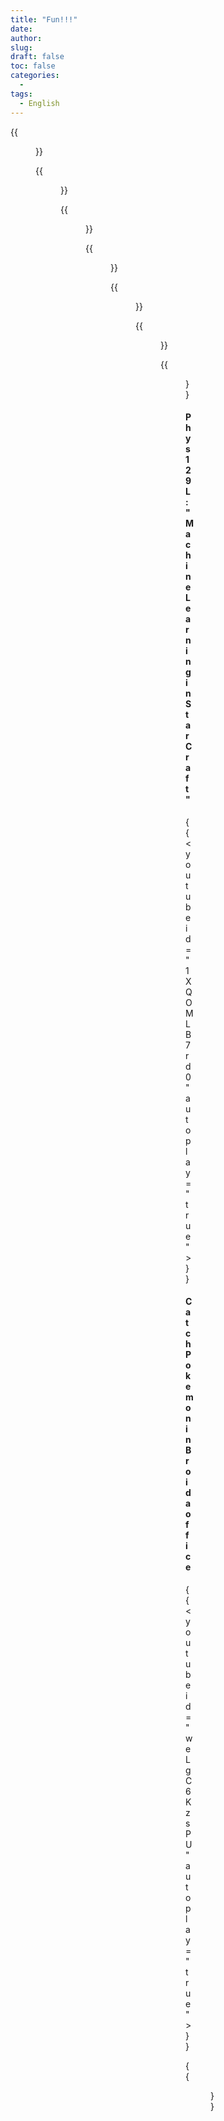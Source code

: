 ```yaml
---
title: "Fun!!!"
date: 
author: 
slug: 
draft: false
toc: false
categories:
  - 
tags:
  - English
---
```


{{<figure src="https://scontent-msp1-1.xx.fbcdn.net/v/t1.6435-9/248419018_3101788606760109_616843632721723536_n.jpg?_nc_cat=107&ccb=1-5&_nc_sid=0debeb&_nc_ohc=M8WdwPSy9T8AX-8u2GI&_nc_ht=scontent-msp1-1.xx&oh=94f8095d0a5b889d78253883f3550a9a&oe=619A24B3" 
          title="'Never give up!!!'" caption="Dr.B's office">}}
  
  
{{<figure src="https://scontent-msp1-1.xx.fbcdn.net/v/t1.6435-9/247138815_3101789393426697_7197964622670515090_n.jpg?_nc_cat=109&ccb=1-5&_nc_sid=0debeb&_nc_ohc=5oeosohZPy8AX88DXEe&_nc_ht=scontent-msp1-1.xx&oh=d4ddaf081e24f0bfe71d7be7b34894ed&oe=61986CCA" title="Why Physics">}}
  
 {{<figure src="https://scontent-msp1-1.xx.fbcdn.net/v/t1.6435-9/248174191_3101788183426818_9026851745316058026_n.jpg?_nc_cat=103&ccb=1-5&_nc_sid=0debeb&_nc_ohc=jizXa5dG_6AAX-fruMr&_nc_ht=scontent-msp1-1.xx&oh=574c673c443213e6edea5fb548a29994&oe=61982EA8" 
          title="Optical Theory" caption="Is there a dinosaur on the blackboard?">}}
  
   {{<figure src="https://scontent-msp1-1.xx.fbcdn.net/v/t1.6435-9/248208738_3101788366760133_6184270578597899846_n.jpg?_nc_cat=104&ccb=1-5&_nc_sid=0debeb&_nc_ohc=66GkIIpBaCIAX-dTVlV&_nc_oc=AQkHyRWpbtlSCIjqLOSrUqZOaETEbl4_HYfipJoTwWtElMy5vhPmJJfmci_Bs4EJufk&_nc_ht=scontent-msp1-1.xx&oh=1faa4f89e4f4bcfa799810d4b275c2e5&oe=6198B0E5" 
          caption="The world entirely changed after taking a short nap in class.">}}
  
   {{<figure src="https://scontent-msp1-1.xx.fbcdn.net/v/t1.6435-9/246290280_3102405590031744_1642101574613685058_n.jpg?_nc_cat=107&ccb=1-5&_nc_sid=0debeb&_nc_ohc=yqBZWx9zyeMAX-vgi2O&_nc_ht=scontent-msp1-1.xx&oh=84cc24b7d246e84b44ac2edbd7d0760f&oe=6198431D" 
           title="Thermal Magician" caption="An Introduction to Thermal Physics by Daniel V. Schroeder">}}
  
  
  {{<figure src="https://scontent-msp1-1.xx.fbcdn.net/v/t1.6435-9/248182123_3101790020093301_1574512560134801982_n.jpg?_nc_cat=103&ccb=1-5&_nc_sid=0debeb&_nc_ohc=HrSRnJUGOo0AX9IDtTA&_nc_ht=scontent-msp1-1.xx&oh=2ad612e03917640c316438881d5aa542&oe=61984C94" 
           caption="My friends: Andy Wang and 'Captain Chung' are demonstrating topology to me, by circuits.">}}
  
  

  {{<figure src="https://scontent-msp1-1.xx.fbcdn.net/v/t1.6435-9/246717320_3102405623365074_3292158874365225832_n.jpg?_nc_cat=107&ccb=1-5&_nc_sid=0debeb&_nc_ohc=qsveVCCzLE8AX84tetM&tn=56ndwYLw8MJgaWYy&_nc_ht=scontent-msp1-1.xx&oh=940ea99d4e8e81b35973d375c955fdf6&oe=619B1E78" 
           title="'You shall Not Pass (this course)!'">}}
  
    

  #### Phys 129L: "Machine Learning in Star Craft"
  {{< youtube id="1XQOMLB7rd0" autoplay="true">}}
  
  #### Catch Pokemon in Broida office
  {{< youtube id="weLgC6KzsPU" autoplay="true">}}
  
  
  {{<figure src="https://scontent-msp1-1.xx.fbcdn.net/v/t1.6435-9/248238434_3101806856758284_5793314610269462813_n.jpg?_nc_cat=104&ccb=1-5&_nc_sid=0debeb&_nc_ohc=c9wR9srSvKwAX8A2qx3&_nc_ht=scontent-msp1-1.xx&oh=b700d43fbe8dad394838b401095b1f89&oe=619825E0" 
          caption="Random walk on my chemotaxis plate?">}}
  


  
  

